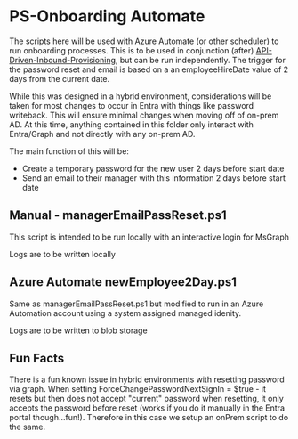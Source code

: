 # PS-Onboarding Automate

The scripts here will be used with Azure Automate (or other scheduler) to run onboarding processes. This is to be used in conjunction (after) [API-Driven-Inbound-Provisioning](../PS-API-Inbound-Provisioning/), but can be run independently. The trigger for the password reset and email is based on a an employeeHireDate value of 2 days from the current date.

While this was designed in a hybrid environment, considerations will be taken for most changes to occur in Entra with things like password writeback. This will ensure minimal changes when moving off of on-prem AD. At this time, anything contained in this folder only interact with Entra/Graph and not directly with any on-prem AD. 

The main function of this will be:
- Create a temporary password for the new user 2 days before start date 
- Send an email to their manager with this information 2 days before start date 

## Manual - managerEmailPassReset.ps1

This script is intended to be run locally with an interactive login for MsGraph

Logs are to be written locally

## Azure Automate newEmployee2Day.ps1

Same as managerEmailPassReset.ps1 but modified to run in an Azure Automation account using a system assigned managed idenity.

Logs are to be written to blob storage

## Fun Facts 

There is a fun known issue in hybrid environments with resetting password via graph. When setting ForceChangePasswordNextSignIn = $true - it resets but then does not accept "current" password when resetting, it only accepts the password before reset (works if you do it manually in the Entra portal though...fun!).  Therefore in this case we setup an onPrem script to do the same. 